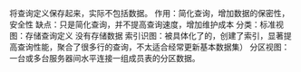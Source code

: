 将查询定义保存起来，实际不包括数据。
作用：简化查询，增加数据的保密性，安全性
缺点：只是简化查询，并不提高查询速度，增加维护成本
分类：标准视图：存储查询定义 没有存储数据
	索引识图：被具体化了的，创建了索引，显著提高查询性能，聚合了很多行的查询，不太适合经常更新基本数据集）
	分区视图：一台或多台服务器间水平连接一组成员表的分区数据。
	
